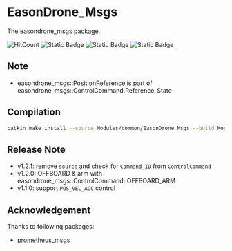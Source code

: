 # EasonDrone_Msgs

The easondrone_msgs package.

![HitCount](https://img.shields.io/endpoint?url=https%3A%2F%2Fhits.dwyl.com%2FHuaYuXiao%2FEasonDrone_Msgs.json%3Fcolor%3Dpink)
![Static Badge](https://img.shields.io/badge/ROS-noetic-22314E?logo=ros)
![Static Badge](https://img.shields.io/badge/C%2B%2B-14-00599C?logo=cplusplus)
![Static Badge](https://img.shields.io/badge/Ubuntu-20.04.6-E95420?logo=ubuntu)


## Note

- easondrone_msgs::PositionReference is part of  easondrone_msgs::ControlCommand.Reference_State


## Compilation

```bash
catkin_make install --source Modules/common/EasonDrone_Msgs --build Modules/common/EasonDrone_Msgs/build
```


## Release Note

- v1.2.1: remove `source` and check for `Command_ID` from `ControlCommand`
- v1.2.0: OFFBOARD & arm with easondrone_msgs::ControlCommand::OFFBOARD_ARM
- v1.1.0: support `POS_VEL_ACC` control


## Acknowledgement

Thanks to following packages:

- [prometheus_msgs](https://github.com/amov-lab/Prometheus/tree/v1.1/Modules/common/msgs)
